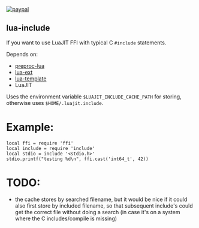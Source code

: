 [![paypal](https://www.paypalobjects.com/en_US/i/btn/btn_donateCC_LG.gif)](https://www.paypal.com/cgi-bin/webscr?cmd=_s-xclick&hosted_button_id=KYWUWS86GSFGL)

## lua-include

If you want to use LuaJIT FFI with typical C `#include` statements.

Depends on:
- [preproc-lua](https://github.com/thenumbernine/preproc-lua)
- [lua-ext](https://github.com/thenumbernine/lua-ext)
- [lua-template](https://github.com/thenumbernine/lua-template)
- LuaJIT

Uses the environment variable `$LUAJIT_INCLUDE_CACHE_PATH` for storing, otherwise uses `$HOME/.luajit.include`.

# Example:
```
local ffi = require 'ffi'
local include = require 'include'
local stdio = include '<stdio.h>'
stdio.printf("testing %d\n", ffi.cast('int64_t', 42))
```

# TODO:

- the cache stores by searched filename, but it would be nice if it could also first store by included filename, so that subsequent include's could get the correct file without doing a search (in case it's on a system where the C includes/compile is missing)
